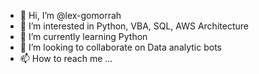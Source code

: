 - 👋 Hi, I’m @lex-gomorrah
- 👀 I’m interested in Python, VBA, SQL, AWS Architecture
- 🌱 I’m currently learning Python
- 💞️ I’m looking to collaborate on Data analytic bots
- 📫 How to reach me ...

<!---
lex-gomorrah/lex-gomorrah is a ✨ special ✨ repository because its `README.md` (this file) appears on your GitHub profile.
You can click the Preview link to take a look at your changes.
--->
